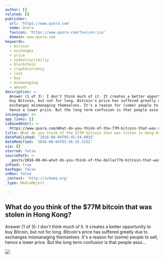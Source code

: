 ```yaml
---
author: []
related: []
publisher:
  url: 'https://www.quora.com'
  name: Quora
  favicon: 'https://www.quora.com/favicon.ico'
  domain: www.quora.com
keywords:
  - bitcoin
  - exchanges
  - price
  - indestructibiliy
  - blockchain
  - cryptocurrency
  - lies
  - buy
  - mismanaging
  - amount
description: >-
  Answer (1 of 3): I don't think much of it. It creates a better opportunity to
  buy Bitcoin, but not for long. Bitcoin's price has suffered greatly due to
  exchanges mismanaging themselves. It's a reason for (some) people to sell,
  hence a lower price. But the long term confusion is that people asso...
inLanguage: en
app_links: []
isBasedOnUrl: >-
  https://www.quora.com/What-do-you-think-of-the-77M-bitcoin-that-was-stolen-in-Hong-Kong
title: What do you think of the $77M bitcoin that was stolen in Hong Kong?
datePublished: '2016-08-04T05:45:54.003Z'
dateModified: '2016-08-04T03:36:35.315Z'
via: {}
starred: false
sourcePath: >-
  _posts/2016-08-04-what-do-you-think-of-the-dollar77m-bitcoin-that-was-stolen-in-hon.md
inFeed: true
hasPage: false
inNav: false
_context: 'http://schema.org'
_type: MediaObject

---
```

<article style=""><h1>What do you think of the $77M bitcoin that was stolen in Hong Kong?</h1><p>Answer (1 of 3): I don't think much of it. It creates a better opportunity to buy Bitcoin, but not for long. Bitcoin's price has suffered greatly due to exchanges mismanaging themselves. It's a reason for (some) people to sell, hence a lower price. But the long term confusion is that people asso...</p><img src="https://qsf.ec.quoracdn.net/-images.new_grid.fb_share_default.png2801ad8885530345.png" /></article>